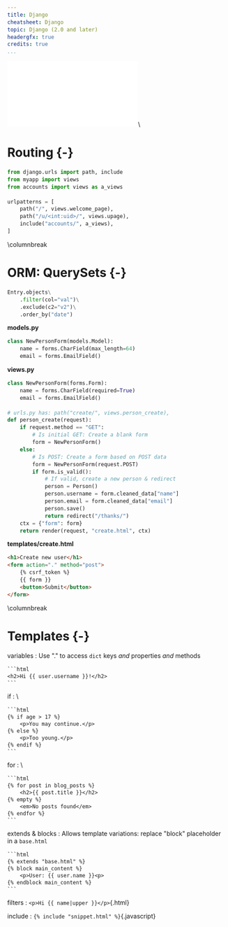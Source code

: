 ```yaml
---
title: Django
cheatsheet: Django
topic: Django (2.0 and later)
headergfx: true
credits: true
...
```


<!--
twocolumns: true
-->

![model view template](./topical/images/model_view_template.pdf)\ 

# Routing {-}

```python
from django.urls import path, include
from myapp import views
from accounts import views as a_views

urlpatterns = [
    path("/", views.welcome_page),
    path("/u/<int:uid>/", views.upage),
    include("accounts/", a_views),
]
```

\columnbreak

# ORM: QuerySets {-}


```python
Entry.objects\
    .filter(col="val")\
    .exclude(c2="v2")\
    .order_by("date")
```

**models.py**

```python
class NewPersonForm(models.Model):
	name = forms.CharField(max_length=64)
	email = forms.EmailField()
```



**views.py**

```python
class NewPersonForm(forms.Form):
	name = forms.CharField(required=True)
	email = forms.EmailField()

# urls.py has: path("create/", views.person_create),
def person_create(request):
    if request.method == "GET":
        # Is initial GET: Create a blank form
        form = NewPersonForm()
    else:
        # Is POST: Create a form based on POST data
        form = NewPersonForm(request.POST)
        if form.is_valid():
            # If valid, create a new person & redirect
            person = Person()
            person.username = form.cleaned_data["name"]
            person.email = form.cleaned_data["email"]
            person.save()
            return redirect("/thanks/")
    ctx = {"form": form}
    return render(request, "create.html", ctx)
```


**templates/create.html**

```html
<h1>Create new user</h1>
<form action="." method="post">
    {% csrf_token %}
    {{ form }}
    <button>Submit</button>
</form>
```


\columnbreak




# Templates {-}

variables
:   Use "." to access `dict` keys *and* properties *and* methods

    ```html
    <h2>Hi {{ user.username }}!</h2>
    ```

if
:   \ 

    ```html
    {% if age > 17 %}
        <p>You may continue.</p>
    {% else %}
        <p>Too young.</p>
    {% endif %}
    ```

for
:   \ 

    ```html
    {% for post in blog_posts %}
        <h2>{{ post.title }}</h2>
    {% empty %}
        <em>No posts found</em>
    {% endfor %}
    ```

extends & blocks
:    Allows template variations: replace "block" placeholder in a `base.html`

    ```html
    {% extends "base.html" %}
    {% block main_content %}
        <p>User: {{ user.name }}<p>
    {% endblock main_content %}
    ```

filters
:   `<p>Hi {{ name|upper }}</p>`{.html}


include
:   `{% include "snippet.html" %}`{.javascript}


